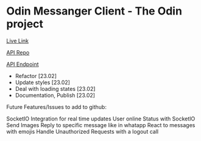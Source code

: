 # Odin Messanger Client - The Odin project

[Live Link](https://odinmessagesclient.netlify.app/)

[API Repo](https://github.com/AntonHarbers/Odin-Messanger-API)

[API Endpoint](https://cut-easy-overcoat.glitch.me/)

- Refactor [23.02]
- Update styles [23.02]
- Deal with loading states [23.02]
- Documentation, Publish [23.02]

Future Features/Issues to add to github:

SocketIO Integration for real time updates
User online Status with SocketIO
Send Images
Reply to specific message like in whatapp
React to messages with emojis
Handle Unauthorized Requests with a logout call
